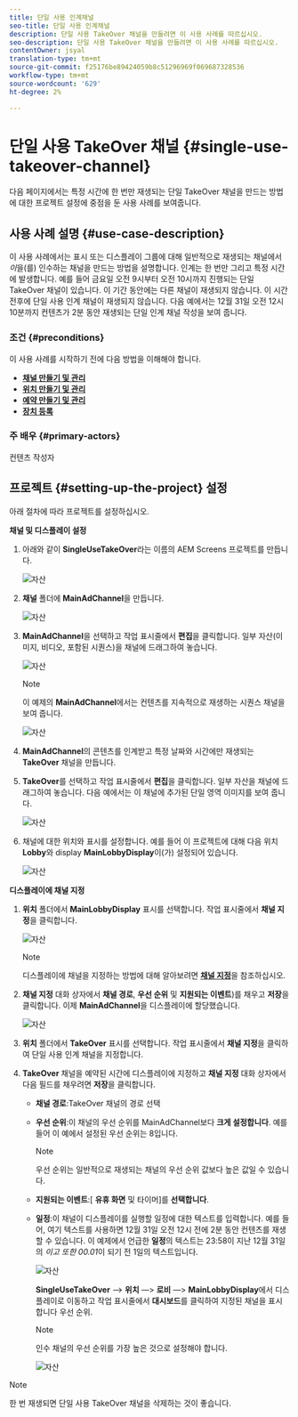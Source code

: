 ```yaml
---
title: 단일 사용 인계채널
seo-title: 단일 사용 인계채널
description: 단일 사용 TakeOver 채널을 만들려면 이 사용 사례를 따르십시오.
seo-description: 단일 사용 TakeOver 채널을 만들려면 이 사용 사례를 따르십시오.
contentOwner: jsyal
translation-type: tm+mt
source-git-commit: f25176be89424059b8c51296969f069687328536
workflow-type: tm+mt
source-wordcount: '629'
ht-degree: 2%

---
```



# 단일 사용 TakeOver 채널 {#single-use-takeover-channel}

다음 페이지에서는 특정 시간에 한 번만 재생되는 단일 TakeOver 채널을 만드는 방법에 대한 프로젝트 설정에 중점을 둔 사용 사례를 보여줍니다.


## 사용 사례 설명 {#use-case-description}

이 사용 사례에서는 표시 또는 디스플레이 그룹에 대해 일반적으로 재생되는 채널에서 *이*을(를) 인수하는 채널을 만드는 방법을 설명합니다. 인계는 한 번만 그리고 특정 시간에 발생합니다.
예를 들어 금요일 오전 9시부터 오전 10시까지 진행되는 단일 TakeOver 채널이 있습니다. 이 기간 동안에는 다른 채널이 재생되지 않습니다. 이 시간 전후에 단일 사용 인계 채널이 재생되지 않습니다. 다음 예에서는 12월 31일 오전 12시 10분까지 컨텐츠가 2분 동안 재생되는 단일 인계 채널 작성을 보여 줍니다.

### 조건 {#preconditions}

이 사용 사례를 시작하기 전에 다음 방법을 이해해야 합니다.

* **[채널 만들기 및 관리](managing-channels.md)**
* **[위치 만들기 및 관리](managing-locations.md)**
* **[예약 만들기 및 관리](managing-schedules.md)**
* **[장치 등록](device-registration.md)**

### 주 배우 {#primary-actors}

컨텐츠 작성자

## 프로젝트 {#setting-up-the-project} 설정

아래 절차에 따라 프로젝트를 설정하십시오.

**채널 및 디스플레이 설정**

1. 아래와 같이 **SingleUseTakeOver**&#x200B;라는 이름의 AEM Screens 프로젝트를 만듭니다.

   ![자산](assets/single-takeover1.png)

1. **채널** 폴더에 **MainAdChannel**&#x200B;을 만듭니다.

   ![자산](assets/single-takeover2.png)

1. **MainAdChannel**&#x200B;을 선택하고 작업 표시줄에서 **편집**&#x200B;을 클릭합니다. 일부 자산(이미지, 비디오, 포함된 시퀀스)을 채널에 드래그하여 놓습니다.

   ![자산](assets/single-takeover2.png)


   >[!NOTE]
   >이 예제의 **MainAdChannel**&#x200B;에서는 컨텐츠를 지속적으로 재생하는 시퀀스 채널을 보여 줍니다.

   ![자산](assets/single-takeover3.png)

1. **MainAdChannel**&#x200B;의 콘텐츠를 인계받고 특정 날짜와 시간에만 재생되는 **TakeOver** 채널을 만듭니다.

1. **TakeOver**&#x200B;를 선택하고 작업 표시줄에서 **편집**&#x200B;을 클릭합니다. 일부 자산을 채널에 드래그하여 놓습니다. 다음 예에서는 이 채널에 추가된 단일 영역 이미지를 보여 줍니다.

   ![자산](assets/single-takeover4.png)

1. 채널에 대한 위치와 표시를 설정합니다. 예를 들어 이 프로젝트에 대해 다음 위치 **Lobby**&#x200B;와 display **MainLobbyDisplay**&#x200B;이(가) 설정되어 있습니다.

   ![자산](assets/single-takeover5.png)

**디스플레이에 채널 지정**

1. **위치** 폴더에서 **MainLobbyDisplay** 표시를 선택합니다. 작업 표시줄에서 **채널 지정**&#x200B;을 클릭합니다.

   ![자산](assets/single-takeover6.png)

   >[!NOTE]
   >디스플레이에 채널을 지정하는 방법에 대해 알아보려면 **[채널 지정](channel-assignment.md)**&#x200B;을 참조하십시오.

1. **채널 지정** 대화 상자에서 **채널 경로**, **우선 순위** 및 **지원되는 이벤트**)를 채우고 **저장**&#x200B;을 클릭합니다. 이제 **MainAdChannel**&#x200B;을 디스플레이에 할당했습니다.

   ![자산](assets/single-takeover7.png)

1. **위치** 폴더에서 **TakeOver** 표시를 선택합니다. 작업 표시줄에서 **채널 지정**&#x200B;을 클릭하여 단일 사용 인계 채널을 지정합니다.

1. **TakeOver** 채널을 예약된 시간에 디스플레이에 지정하고 **채널 지정** 대화 상자에서 다음 필드를 채우려면 **저장**&#x200B;을 클릭합니다.

   * **채널 경로**:TakeOver 채널의 경로 선택
   * **우선 순위**:이 채널의 우선 순위를 MainAdChannel보다  **크게 설정합니다**. 예를 들어 이 예에서 설정된 우선 순위는 8입니다.

      >[!NOTE]
      >우선 순위는 일반적으로 재생되는 채널의 우선 순위 값보다 높은 값일 수 있습니다.
   * **지원되는 이벤트**:[ **유휴 화면** 및 타이머]를  **선택합니다**.
   * **일정**:이 채널이 디스플레이를 실행할 일정에 대한 텍스트를 입력합니다. 예를 들어, 여기 텍스트를 사용하면 12월 31일 오전 12시 전에 2분 동안 컨텐츠를 재생할 수 있습니다.
이 예제에서 언급한 **일정**&#x200B;의 텍스트는 23:58이 지난 12월 31일의 *이고 또한 00.01*&#x200B;이 되기 전 1일의 텍스트입니다.

      ![자산](assets/single-takeover8.png)

      **SingleUseTakeOver** —> **위치** —> **로비** —> **MainLobbyDisplay**&#x200B;에서 디스플레이로 이동하고 작업 표시줄에서 **대시보드**&#x200B;를 클릭하여 지정된 채널을 표시합니다 우선 순위.

      >[!NOTE]
      >인수 채널의 우선 순위를 가장 높은 것으로 설정해야 합니다.

      ![자산](assets/single-takeover9.png)

>[!NOTE]
>
>한 번 재생되면 단일 사용 TakeOver 채널을 삭제하는 것이 좋습니다.
